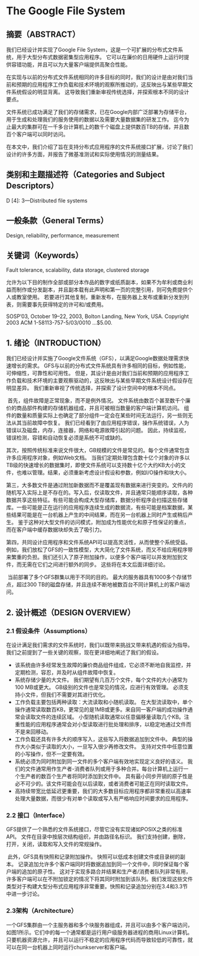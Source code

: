 # The Google File System

## 摘要（ABSTRACT）

我们已经设计并实现了Google File System，这是一个可扩展的分布式文件系统，用于大型分布式数据密集型应用程序。 它可以在廉价的日用硬件上运行时提供容错功能，并且可以为大量客户端提供高聚合性能。

​	在实现与以前的分布式文件系统相同的许多目标的同时，我们的设计是由对我们当前和预期的应用程序工作负载和技术环境的观察所推动的，这反映出与某些早期文件系统假设的明显背离。 这导致我们重新审视传统选择，并探索根本不同的设计要点。

​	文件系统已成功满足了我们的存储需求，已在Google内部广泛部署为存储平台，用于生成和处理我们的服务使用的数据以及需要大量数据集的研发工作。 迄今为止最大的集群可在一千多台计算机上的数千个磁盘上提供数百TB的存储，并且数百个客户端可以同时访问。

​	在本文中，我们介绍了旨在支持分布式应用程序的文件系统接口扩展，讨论了我们设计的许多方面，并报告了微基准测试和实际使用情况的测量结果。

## 类别和主题描述符（Categories and Subject Descriptors）

D [4]: 3—Distributed file systems 

## 一般条款（General Terms）

Design, reliability, performance, measurement 

## 关键词（Keywords）

Fault tolerance, scalability, data storage, clustered storage  



允许为以下目的制作全部或部分本作品的数字或纸质副本，如果不为牟利或商业利益而制作或分发副本，并且副本载有此声明和第一页的完整引用，则可免费提供个人或教室使用。 若要进行其他复制，重新发布，在服务器上发布或重新分发到列表，则需要事先获得特定的许可和/或费用。

SOSP’03, October 19–22, 2003, Bolton Landing, New York, USA.
Copyright 2003 ACM 1-58113-757-5/03/0010 ...$5.00.  

## 1. 绪论（INTRODUCTION）

​	我们已经设计并实施了Google文件系统（GFS），以满足Google数据处理需求快速增长的需求。 GFS与以前的分布式文件系统具有许多相同的目标，例如性能，可伸缩性，可靠性和可用性。 但是，其设计是由对我们当前和预期的应用程序工作负载和技术环境的主要观察驱动的，这反映出与某些早期文件系统设计假设存在明显差异。 我们重新审视了传统选择，并探索了设计空间中的根本不同点。

​	首先，组件故障是正常现象，而不是例外情况。 文件系统由数百个甚至数千个廉价的商品部件构建的存储机器组成，并且可被相当数量的客户端计算机访问。 组件的数量和质量实际上也确定了部分组件一定会在某些时间无法运行，另一些则无法从其当前故障中恢复。 我们已经看到了由应用程序错误，操作系统错误，人为错误以及磁盘，内存，连接器，网络和电源故障引起的问题。 因此，持续监视，错误检测，容错和自动恢复必须是系统不可或缺的。

​	其次，按照传统标准来说文件很大，GB规模的文件是常见的。每个文件通常包含许多应用程序对象，例如Web文档。 当我们定期处理包含数十亿个对象的许多以TB级的快速增长的数据集时，即使文件系统可以支持数十亿个大约KB大小的文件，也难以管理。结果，必须重新考虑设计假设和参数，例如I/O操作和块大小。

​	第三，大多数文件是通过附加新数据而不是覆盖现有数据来进行突变的。文件内的随机写入实际上是不存在的。写入后，仅读取文件，并且通常只能顺序读取，各种数据共享这些特征。有些可能会构成大型存储库，数据分析程序会扫描这些存储库。一些可能是正在运行的应用程序连续生成的数据流，有些可能是档案数据，某些结果可能是在一台机器上产生的中间结果，而在另一台机器上同时产生或稍后产生。 鉴于这种对大型文件的访问模式，附加成为性能优化和原子性保证的重点，而在客户端中缓存数据块却失去了吸引力。

​	第四，共同设计应用程序和文件系统API可以提高灵活性，从而使整个系统受益。例如，我们放松了GFS的一致性模型，大大简化了文件系统，而又不给应用程序带来繁重的负担。我们还引入了原子附加操作，以便多个客户端可以并发附加到文件，而无需在它们之间进行额外的同步。 这些将在本文后面详细讨论。

​	当前部署了多个GFS群集以用于不同的目的。 最大的服务器具有1000多个存储节点，超过300 TB的磁盘存储，并且连续不断地被数百台不同计算机上的客户端访问。

## 2. 设计概述（DESIGN OVERVIEW）

### 2.1 假设条件（Assumptions）

​	在设计满足我们需求的文件系统时，我们以既带来挑战又带来机遇的假设为指导。我们之前提到了一些关键的观察，现在更详细地阐述了我们的假设。

* 该系统由许多经常发生故障的廉价商品组件组成，它必须不断地自我监控，并定期检测，容忍，并及时从组件故障中恢复。
* 系统存储少量的大文件。 我们期望有几百万个文件，每个文件的大小通常为100 MB或更大。 GB级别的文件也是常见的情况，应进行有效管理。 必须支持小文件，但我们不需要对其进行优化。
* 工作负载主要包括两种读取：大流读取和小随机读取。 在大型流读取中，单个操作通常读取数百KB，更常见的是1MB或更多。来自同一客户端的成功操作通常会读取文件的连续区域。 小型随机读取通常以任意偏移量读取几个KB。注重性能的应用程序通常会对小型读取进行批处理和排序，以稳定地通过文件而不是来回移动。
* 工作负载还具有许多大的顺序写入，这些写入将数据追加到文件中。 典型的操作大小类似于读取的大小，一旦写入很少再修改文件。 支持对文件中任意位置的小写操作，但不一定要有效。
* 系统必须为同时附加到同一文件的多个客户端有效地实现定义良好的语义。 我们的文件通常用作生产者-消费者队列或用于多种合并。每台计算机上运行一个生产者的数百个生产者将同时添加到文件中。 具有最小同步开销的原子性是必不可少的。该文件可能会在以后读取，或者消费者可能正在同时读取文件。
* 高持续带宽比低延迟更重要，我们的大多数目标应用程序都非常重视以高速率处理大量数据，而很少有对单个读取或写入有严格响应时间要求的应用程序。

### 2.2 接口（Interface）

​	GFS提供了一个熟悉的文件系统接口，尽管它没有实现诸如POSIX之类的标准API。 文件在目录中按层次结构组织，并由路径名标识。 我们支持创建，删除，打开，关闭，读取和写入文件的常规操作。

​	此外，GFS具有快照和记录附加操作。 快照可以低成本创建文件或目录树的副本。 记录追加允许多个客户端同时将数据追加到同一个文件中，同时保证每个客户端的追加的原子性。 这对于实现多路合并结果和生产者/消费者队列非常有用，许多客户端可以在不附加锁定的情况下将其同时附加到该队列。我们发现这些文件类型对于构建大型分布式应用程序非常重要。快照和记录追加分别在3.4和3.3节中进一步讨论。

### 2.3架构（Architecture）

​	一个GFS集群由一个主服务器和多个块服务器组成，并且可以由多个客户端访问，如图1所示。它们中的每一个通常都是运行用户级服务器进程的商用Linux计算机。只要机器资源允许，并且可以运行不稳定的应用程序代码而导致较低的可靠性，就可以在同一台机器上同时运行chunkserver和客户端。
